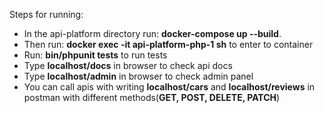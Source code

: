 Steps for running:

* In the api-platform directory run: **docker-compose up --build**.
* Then run: **docker exec -it api-platform-php-1 sh** to enter to container
* Run: **bin/phpunit tests** to run tests
* Type **localhost/docs** in browser to check api docs
* Type **localhost/admin** in browser to check admin panel
* You can call apis with writing **localhost/cars** and **localhost/reviews** in postman with different methods(**GET, POST, DELETE, PATCH**)
